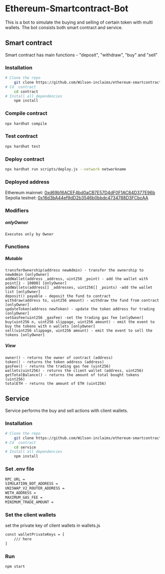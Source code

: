 # Ethereum-Smartcontract-Bot
This is a bot to simulate the buying and selling of certain token with multi wallets.
The bot consists both smart contract and service.
## Smart contract
Smart contract has main functions - "deposit", "withdraw", "buy" and "sell"
### Installation
```sh
# Clone the repo
    git clone https://github.com/Wilson-inclaims/ethereum-smartcontract-bot.git
# Cd  contract
    cd contract
# Install all dependencies
    npm install
```
### Compile contract
```sh
npx hardhat compile
```
### Test contract
```sh
npx hardhat test
```
### Deploy contract
```sh
npx hardhat run scripts/deploy.js --network networkname
```
### Deployed address
Ethereum mainnet: [0xd69b16ACEF4bd0aCB7E57D4dF0F1AC84D377E96b](https://etherscan.io/address/0xd69b16ACEF4bd0aCB7E57D4dF0F1AC84D377E96b)
Sepolia testnet: [0x16d3bA44ef9dD2b3546b0bbdc4734788D3FCbcAA](https://sepolia.etherscan.io/address/0x16d3bA44ef9dD2b3546b0bbdc4734788D3FCbcAA)
### Modifiers
##### onlyOwner
    Executes only by Owner
### Functions
##### Mutable
    transferOwnership(address newAdmin) - transfer the ownership to newAdmin [onlyOwner]
    addWallet(address _address, uint256 _point) - add the wallet with point[1 - 10000] [onlyOwner]
    addWallets(address[] _addresses, uint256[] _points) -add the wallet list [onlyOwner]
    deposit() payable - deposit the fund to contract
    withdraw(address to, uint256 amount) - withdraw the fund from contract [onlyOwner]
    updateToken(address newToken) - update the token address for trading [onlyOwner]
    setGasFee(uint256 _gasFee) -set the trading gas fee [onlyOwner]
    buy(uint256 n, uint256 slippage, uint256 amount) - emit the event to buy the tokens with n wallets [onlyOwner]
    sell(uint256 slippage, uint256 amount) - emit the event to sell the tokens [onlyOwner]
##### View
    owner() - returns the owner of contract (address)
    token() - returns the token address (address)
    gasFee() - returns the trading gas fee (uint256)
    wallets(uint256) - returns the client wallet (address, uint256)
    getTotalBalance() - returns the amount of total bought tokens (uint256)
    totalETH - returns the amount of ETH (uint256)

## Service
Service performs the buy and sell actions with client wallets.
### Installation
```sh
# Clone the repo
    git clone https://github.com/Wilson-inclaims/ethereum-smartcontract-bot.git
# Cd  contract
    cd service
# Install all dependencies
    npm install
```
### Set .env file
```sh
RPC_URL = 
SIMULATION_BOT_ADDRESS = 
UNISWAP_V2_ROUTER_ADDRESS = 
WETH_ADDRESS = 
MAXIMUM_GAS_FEE = 
MINIMUM_TRADE_AMOUNT = 
```
### Set the client wallets
set the private key of client wallets in wallets.js
```sh
const walletPrivateKeys = [
    /// here
]
```
### Run
```sh
npm start
```